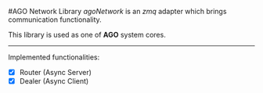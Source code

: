 #AGO Network Library
 _agoNetwork_ is an _zmq_ adapter which brings communication functionality.
  
 This library is used as one of __AGO__ system cores.

 ---
 Implemented functionalities:
 * [x] Router (Async Server)
 * [x] Dealer (Async Client)
